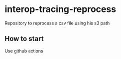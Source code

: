 # interop-tracing-reprocess
Repository to reprocess a csv file using his s3 path
## How to start

Use github actions
